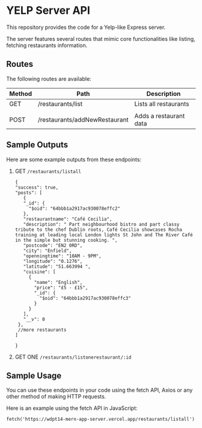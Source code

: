 # YELP Server API

This repository provides the code for a Yelp-like Express server.

The server features several routes that mimic core functionalities like listing, fetching restaurants information.

## Routes

The following routes are available:

| Method | Path                          | Description                                 |
| ------ | ----------------------------- | ------------------------------------------- |
| GET    | /restaurants/list             | Lists all restaurants                       |
|        |                                                                             |
| POST   | /restaurants/addNewRestaurant | Adds a restaurant data                      |


## Sample Outputs

Here are some example outputs from these endpoints:

1. GET `/restaurants/listall`

   ```
   {
   "success": true,
   "posts": [
      {
      "_id": {
        "$oid": "64bbb1a2917ac930078effc2"
      },
      "restaurantname": "Café Cecilia",
      "description": " Part neighbourhood bistro and part classy tribute to the chef Dublin roots, Café Cecilia showcases Rocha training at leading local London lights St John and The River Café in the simple but stunning cooking. ",
      "postcode": "EN2 0RD",
      "city": "Enfield",
      "openningtime": "10AM - 9PM",
      "longitude": "0.1276",
      "latitude": "51.663994 ",
      "cuisine": [
        {
          "name": "English",
          "price": "£5 - £15",
          "_id": {
            "$oid": "64bbb1a2917ac930078effc3"
          }
        }
      ],
      "__v": 0
    },
    //more restaurants
   ]
    
   }
   ```

2. GET ONE `/restaurants/listonerestaurant/:id`

## Sample Usage

You can use these endpoints in your code using the fetch API, Axios or any other method of making HTTP requests.

Here is an example using the fetch API in JavaScript:

`fetch('https://wdpt14-mern-app-server.vercel.app/restaurants/listall')`
